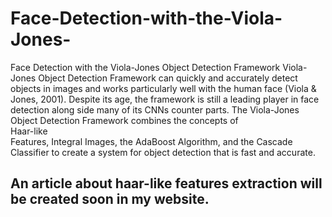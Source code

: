 # Face-Detection-with-the-Viola-Jones-
Face Detection with the Viola-Jones Object Detection Framework 
Viola-Jones Object Detection Framework can quickly and accurately detect objects in images and works particularly well with the human face (Viola & Jones, 2001). Despite its age, the framework is still a leading player in face detection along side many of its CNNs counter parts. The Viola-Jones Object Detection Framework combines the concepts of <br>Haar-like</br> Features, Integral Images, the AdaBoost Algorithm, and the Cascade Classifier to create a system for object detection that is fast and accurate. 
<h2>An article about haar-like features extraction will be created soon in my website.</h2>
